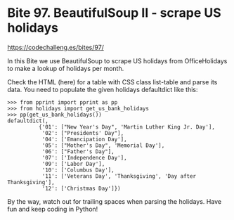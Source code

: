 # Bite 97. BeautifulSoup II - scrape US holidays

https://codechalleng.es/bites/97/

In this Bite we use BeautifulSoup to scrape US holidays from OfficeHolidays to make a lookup of holidays per month.

Check the HTML (here) for a table with CSS class list-table and parse its data. You need to populate the given holidays
defaultdict like this:

    >>> from pprint import pprint as pp
    >>> from holidays import get_us_bank_holidays
    >>> pp(get_us_bank_holidays())
    defaultdict(,
              {'01': ["New Year's Day", 'Martin Luther King Jr. Day'],
               '02': ["Presidents' Day"],
               '04': ['Emancipation Day'],
               '05': ["Mother's Day", 'Memorial Day'],
               '06': ["Father's Day"],
               '07': ['Independence Day'],
               '09': ['Labor Day'],
               '10': ['Columbus Day'],
               '11': ['Veterans Day', 'Thanksgiving', 'Day after Thanksgiving'],
               '12': ['Christmas Day']})

By the way, watch out for trailing spaces when parsing the holidays. Have fun and keep coding in Python!
